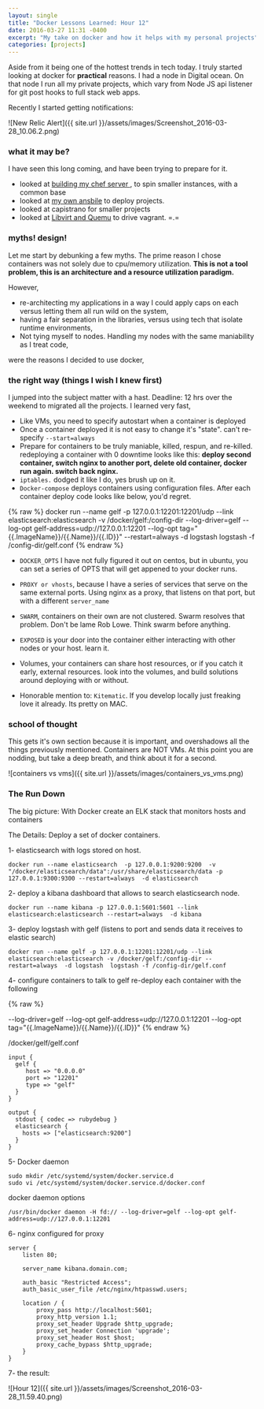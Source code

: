 ```yaml
---
layout: single
title: "Docker Lessons Learned: Hour 12"
date: 2016-03-27 11:31 -0400
excerpt: "My take on docker and how it helps with my personal projects"
categories: [projects]
---
```


Aside from it being one of the hottest trends in tech today. I truly started looking at docker for **practical** reasons. I had a node in Digital ocean. On that node I run all my private projects, which vary from Node JS api listener for git post hooks to full stack web apps.

Recently I started getting notifications:

![New Relic Alert]({{ site.url }}/assets/images/Screenshot_2016-03-28_10.06.2.png)

### what it may be?

I have seen this long coming, and have been trying to prepare for it.

- looked at [building my chef server ](https://gist.github.com/kmassada/578bdb2674624a40f18d), to spin smaller instances, with a common base
- looked at [my own ansbile](https://github.com/kmassada/ansible) to deploy projects.
- looked at capistrano for smaller projects
- looked at [Libvirt and Quemu](https://gist.github.com/kmassada/f3d635fb1d4b8219778d) to drive vagrant. =.=

### myths! design!

Let me start by debunking a few myths. The prime reason I chose containers was not solely due to cpu/memory utilization. **This is not a tool problem, this is an architecture and a resource utilization paradigm.**

However,

- re-architecting my applications in a way I could apply caps on each versus letting them all run wild on the system,
- having a fair separation in the libraries, versus using tech that isolate runtime environments,
- Not tying myself to nodes. Handling my nodes with the same maniability as I treat code,

were the reasons I decided to use docker,

### the right way (things I wish I knew first)
I jumped into the subject matter with a hast. Deadline: 12 hrs over the weekend to migrated all the projects. I learned very fast,

- Like VMs, you need to specify autostart when a container is deployed
- Once a container deployed it is not easy to change it's "state". can't re-specify `--start=always`
- Prepare for containers to be truly maniable, killed, respun, and re-killed. redeploying a container with 0 downtime looks like this: **deploy second container, switch nginx to another port, delete old container, docker run again. switch back nginx.**
- `iptables.` dodged it like I do, yes brush up on it.
- `Docker-compose` deploys containers using configuration files. After each container deploy code looks like below, you'd regret.

{% raw %}
docker run --name gelf -p 127.0.0.1:12201:12201/udp --link elasticsearch:elasticsearch -v /docker/gelf:/config-dir  --log-driver=gelf --log-opt gelf-address=udp://127.0.0.1:12201 --log-opt tag="{{.ImageName}}/{{.Name}}/{{.ID}}" --restart=always  -d logstash  logstash -f /config-dir/gelf.conf
{% endraw %}

- `DOCKER_OPTS` I have not fully figured it out on centos, but in ubuntu, you can set a series of OPTS that will get appened to your docker runs.

- `PROXY or vhosts`, because I have a series of services that serve on the same external ports. Using nginx as a proxy, that listens on that port, but with a different `server_name`
- `SWARM`, containers on their own are not clustered. Swarm resolves that problem. Don't be lame Rob Lowe. Think swarm before anything.
- `EXPOSED` is your door into the container either interacting with other nodes or your host. learn it.
- Volumes, your containers can share host resources, or if you catch it early, external resources. look into the volumes, and build solutions around deploying with or without.
- Honorable mention to: `Kitematic`. If you develop locally just freaking love it already. Its pretty on MAC.

### school of thought

This gets it's own section because it is important, and overshadows all the things previously mentioned. Containers are NOT VMs. At this point you are nodding, but take a deep breath, and think about it for a second.

![containers vs vms]({{ site.url }}/assets/images/containers_vs_vms.png)

### The Run Down
The big picture: With Docker create an ELK stack that monitors hosts and containers

The Details: Deploy a set of docker containers.

1- elasticsearch with logs stored on host.

```
docker run --name elasticsearch  -p 127.0.0.1:9200:9200  -v "/docker/elasticsearch/data":/usr/share/elasticsearch/data -p 127.0.0.1:9300:9300 --restart=always  -d elasticsearch
```

2- deploy a kibana dashboard that allows to search elasticsearch node.

```
docker run --name kibana -p 127.0.0.1:5601:5601 --link elasticsearch:elasticsearch --restart=always  -d kibana
```

3- deploy logstash with gelf (listens to port and sends data it receives to elastic search)

```
docker run --name gelf -p 127.0.0.1:12201:12201/udp --link elasticsearch:elasticsearch -v /docker/gelf:/config-dir --restart=always  -d logstash  logstash -f /config-dir/gelf.conf
```

4- configure containers to talk to gelf
re-deploy each container with the following

{% raw %}

--log-driver=gelf --log-opt gelf-address=udp://127.0.0.1:12201 --log-opt tag="{{.ImageName}}/{{.Name}}/{{.ID}}"
{% endraw %}


/docker/gelf/gelf.conf

```
input {
  gelf {
     host => "0.0.0.0"
     port => "12201"
     type => "gelf"
  }
}

output {
  stdout { codec => rubydebug }
  elasticsearch {
    hosts => ["elasticsearch:9200"]
  }
}
```

5- Docker daemon

```
sudo mkdir /etc/systemd/system/docker.service.d
sudo vi /etc/systemd/system/docker.service.d/docker.conf
```

docker daemon options

```
/usr/bin/docker daemon -H fd:// --log-driver=gelf --log-opt gelf-address=udp://127.0.0.1:12201
```
6- nginx configured for proxy

```
server {
    listen 80;

    server_name kibana.domain.com;

    auth_basic "Restricted Access";
    auth_basic_user_file /etc/nginx/htpasswd.users;

    location / {
        proxy_pass http://localhost:5601;
        proxy_http_version 1.1;
        proxy_set_header Upgrade $http_upgrade;
        proxy_set_header Connection 'upgrade';
        proxy_set_header Host $host;
        proxy_cache_bypass $http_upgrade;
    }
}
```
7- the result:

![Hour 12]({{ site.url }}/assets/images/Screenshot_2016-03-28_11.59.40.png)
